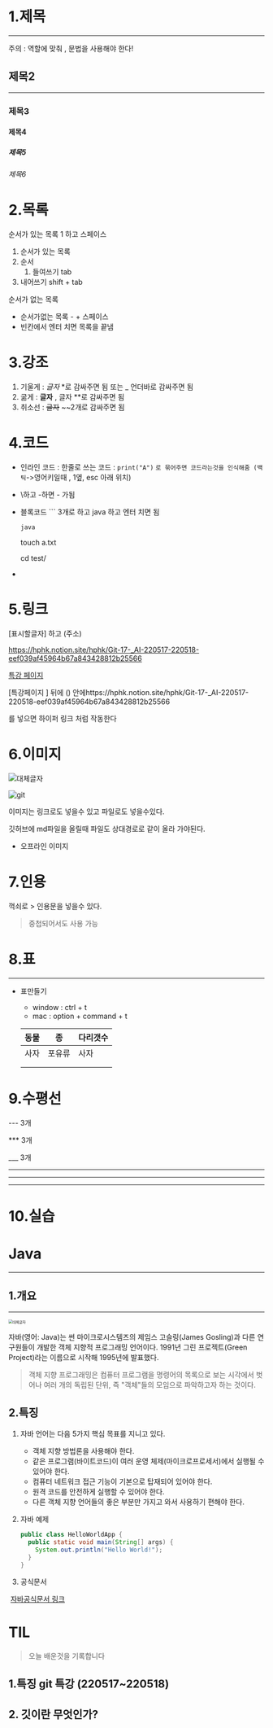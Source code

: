 # 1.제목

---

주의 : 역할에 맞춰 , 문법을 사용해야 한다!

## 제목2

---

### 제목3

#### 제목4

##### 제목5

###### 제목6



# 2.목록

순서가 있는 목록 1 하고 스페이스 

1. 순서가 있는 목록
2. 순서
   1. 들여쓰기 tab
3. 내어쓰기 shift + tab

순서가 없는 목록

+ 순서가없는 목록 - + 스페이스
+  빈칸에서 엔터 치면 목록을 끝냄

# 3.강조

1. 기울게 :  *글자*    *로 감싸주면 됨  또는 _ 언더바로 감싸주면 됨  
2. 굶게 : **글자** , 글자  **로 감싸주면 됨
3. 취소선 : ~~글자~~  ~~2개로 감싸주면 됨 

# 4.코드

+ 인라인 코드 : 한줄로 쓰는 코드 : `print("A")`  `로 묶어주면 코드라는것을 인식해줌 (백틱`->영어키일때 , 1옆, esc 아래 위치)

+ \하고 -하면 - 가됨

+ 블록코드  ``` 3개로 하고 java 하고 엔터 치면 됨 

  ```java```

  touch a.txt

  cd test/

+ ``` 하고 java 하고 엔터 

# 5.링크

[표시할글자] 하고 (주소)  

 https://hphk.notion.site/hphk/Git-17-_AI-220517-220518-eef039af45964b67a843428812b25566

[특강 페이지](https://hphk.notion.site/hphk/Git-17-_AI-220517-220518-eef039af45964b67a843428812b25566)

[특강페이지 ] 뒤에 () 안에https://hphk.notion.site/hphk/Git-17-_AI-220517-220518-eef039af45964b67a843428812b25566 

를 넣으면 하이퍼 링크 처럼 작동한다



# 6.이미지

![대체글자](링크)

![git](C:\Users\fight\Desktop\git.png)

이미지는 링크로도 넣을수 있고 파일로도 넣을수있다.

깃허브에 md파일을 올릴때 파일도 상대경로로 같이 올라 가야된다.

- 오프라인 이미지

# 7.인용

꺽쇠로 > 인용문을 넣을수 있다.

> 중첩되어서도 사용 가능

# 8.표

---

- 표만들기

  - window : ctrl + t
  - mac : option + command + t

  | 동물 | 종     | 다리갯수 |
  | ---- | ------ | -------- |
  | 사자 | 포유류 | 사자     |
  |      |        |          |
  |      |        |          |

# 9.수평선

--- 3개 

*** 3개

___ 3개

***

___

---



# 10.실습



# Java

---



## 1.개요

---



<img src="https://blog.kakaocdn.net/dn/cZsyTw/btq0u5VBWge/F7xmauYA6r8nnbXSz2vJhK/img.png" alt="대체글자" style="zoom:50%;" />

자바(영어: Java)는 썬 마이크로시스템즈의 제임스 고슬링(James Gosling)과 다른 연구원들이 개발한 객체 지향적 프로그래밍 언어이다. 1991년 그린 프로젝트(Green Project)라는 이름으로 시작해 1995년에 발표했다.

> 객체 지향 프로그래밍은 컴퓨터 프로그램을 명령어의 목록으로 보는 시각에서 벗어나 여러 개의 독립된 단위, 즉 "객체"들의 모임으로 파악하고자 하는 것이다.

## 2.특징

 1. 자바 언어는 다음 5가지 핵심 목표를 지니고 있다.

    - 객체 지향 방법론을 사용해야 한다.
    - 같은 프로그램(바이트코드)이 여러 운영 체제(마이크로프로세서)에서 실행될 수 있어야 한다.
    - 컴퓨터 네트워크 접근 기능이 기본으로 탑재되어 있어야 한다.
    - 원격 코드를 안전하게 실행할 수 있어야 한다.
    - 다른 객체 지향 언어들의 좋은 부분만 가지고 와서 사용하기 편해야 한다.

 2. 자바 예제

    ```java
    public class HelloWorldApp {
      public static void main(String[] args) {
        System.out.println("Hello World!");
      }
    }
    ```

 3. 공식문서

​	[자바공식문서 링크](https://docs.oracle.com/javase/8/docs/api/)



# TIL

> 오늘 배운것을 기록합니다

## 1.특징 git  특강 (220517~220518)

## 2. 깃이란 무엇인가?








